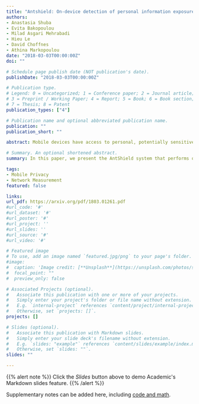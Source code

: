 ```yaml
---
title: "Antshield: On-device detection of personal information exposure"
authors:
- Anastasia Shuba
- Evita Bakopoulou
- Milad Asgari Mehrabadi
- Hieu Le
- David Choffnes
- Athina Markopoulou
date: "2018-03-03T00:00:00Z"
doi: ""

# Schedule page publish date (NOT publication's date).
publishDate: "2018-03-03T00:00:00Z"

# Publication type.
# Legend: 0 = Uncategorized; 1 = Conference paper; 2 = Journal article;
# 3 = Preprint / Working Paper; 4 = Report; 5 = Book; 6 = Book section;
# 7 = Thesis; 8 = Patent
publication_types: ["4"]

# Publication name and optional abbreviated publication name.
publication: ""
publication_short: ""

abstract: Mobile devices have access to personal, potentially sensitive data, and there is a growing number of applications that transmit this personally identifiable information (PII) over the network. In this paper, we present the AntShield system that performs on-device packet-level monitoring and detects the transmission of such sensitive information accurately and in real-time. A key insight is to distinguish PII that is predefined and is easily available on the device from PII that is unknown a priori but can be automatically detected by classifiers. Our system not only combines, for the first time, the advantages of on-device monitoring with the power of learning unknown PII, but also outperforms either of the two approaches alone. We demonstrate the real-time performance of our prototype as well as the classification performance using a dataset that we collect and analyze from scratch (including new findings in terms of leaks and patterns). AntShield is a first step towards enabling distributed learning of private information exposure.

# Summary. An optional shortened abstract.
summary: In this paper, we present the AntShield system that performs on-device packet-level monitoring and detects the transmission of such sensitive information accurately and in real-time.

tags:
- Mobile Privacy
- Network Measurement
featured: false

links:
url_pdf: https://arxiv.org/pdf/1803.01261.pdf
#url_code: '#'
#url_dataset: '#'
#url_poster: '#'
#url_project: ''
#url_slides: ''
#url_source: '#'
#url_video: '#'

# Featured image
# To use, add an image named `featured.jpg/png` to your page's folder. 
#image:
#  caption: 'Image credit: [**Unsplash**](https://unsplash.com/photos/s9CC2SKySJM)'
#  focal_point: ""
#  preview_only: false

# Associated Projects (optional).
#   Associate this publication with one or more of your projects.
#   Simply enter your project's folder or file name without extension.
#   E.g. `internal-project` references `content/project/internal-project/index.md`.
#   Otherwise, set `projects: []`.
projects: []

# Slides (optional).
#   Associate this publication with Markdown slides.
#   Simply enter your slide deck's filename without extension.
#   E.g. `slides: "example"` references `content/slides/example/index.md`.
#   Otherwise, set `slides: ""`.
slides: ""

---
```


{{% alert note %}}
Click the *Slides* button above to demo Academic's Markdown slides feature.
{{% /alert %}}

Supplementary notes can be added here, including [code and math](https://sourcethemes.com/academic/docs/writing-markdown-latex/).
